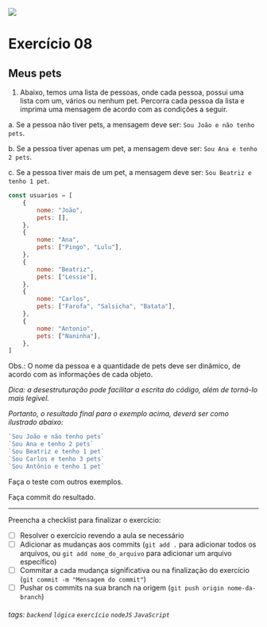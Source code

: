![](https://i.imgur.com/xG74tOh.png)

# Exercício 08

## Meus pets

1. Abaixo, temos uma lista de pessoas, onde cada pessoa, possui uma lista com um, vários ou nenhum pet. Percorra cada pessoa da lista e imprima uma mensagem de acordo com as condições a seguir.

a. Se a pessoa não tiver pets, a mensagem deve ser: `Sou João e não tenho pets`.

b. Se a pessoa tiver apenas um pet, a mensagem deve ser: `Sou Ana e tenho 2 pets`.

c. Se a pessoa tiver mais de um pet, a mensagem deve ser: `Sou Beatriz e tenho 1 pet`.

```javascript
const usuarios = [
    {
        nome: "João",
        pets: [],
    },
    {
        nome: "Ana",
        pets: ["Pingo", "Lulu"],
    },
    {
        nome: "Beatriz",
        pets: ["Lessie"],
    },
    {
        nome: "Carlos",
        pets: ["Farofa", "Salsicha", "Batata"],
    },
    {
        nome: "Antonio",
        pets: ["Naninha"],
    },
]
```

Obs.: O nome da pessoa e a quantidade de pets deve ser dinâmico, de acordo com as informações de cada objeto.

_Dica: a desestruturação pode facilitar a escrita do código, além de torná-lo mais legível._

_Portanto, o resultado final para o exemplo acima, deverá ser como ilustrado abaixo:_

```javascript
`Sou João e não tenho pets`
`Sou Ana e tenho 2 pets`
`Sou Beatriz e tenho 1 pet`
`Sou Carlos e tenho 3 pets`
`Sou Antônio e tenho 1 pet`
```

Faça o teste com outros exemplos.

Faça commit do resultado.

---

Preencha a checklist para finalizar o exercício:

-   [ ] Resolver o exercício revendo a aula se necessário
-   [ ] Adicionar as mudanças aos commits (`git add .` para adicionar todos os arquivos, ou `git add nome_do_arquivo` para adicionar um arquivo específico)
-   [ ] Commitar a cada mudança significativa ou na finalização do exercício (`git commit -m "Mensagem do commit"`)
-   [ ] Pushar os commits na sua branch na origem (`git push origin nome-da-branch`)

###### tags: `backend` `lógica` `exercício` `nodeJS` `JavaScript`
